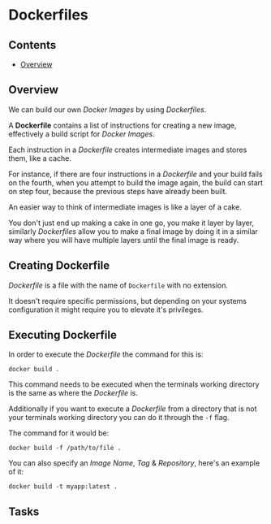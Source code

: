 # Dockerfiles

<!--TOC_START-->
## Contents
- [Overview](#overview)

<!--TOC_END-->
## Overview

We can build our own *Docker Images* by using *Dockerfiles*. 

A **Dockerfile** contains a list of instructions for creating a new image, effectively a build script for *Docker Images*. 

Each instruction in a *Dockerfile* creates intermediate images and stores them, like a cache. 

For instance, if there are four instructions in a *Dockerfile* and your build fails on the fourth,  when you attempt to build the image again, the build can start on step four, because the previous steps have already been built.

An easier way to think of intermediate images is like a layer of a cake. 

You don't just end up making a cake in one go, you make it layer by layer, similarly *Dockerfiles* allow you to make a final image by doing it in a similar way where you will have multiple layers until the final image is ready.

## Creating Dockerfile

*Dockerfile* is a file with the name of `Dockerfile` with no extension.

It doesn't require specific permissions, but depending on your systems configuration it might require you to elevate it's privileges.

## Executing Dockerfile 

In order to execute the *Dockerfile* the command for this is:

`docker build .`

This command needs to be executed when the terminals working directory is the same as where the *Dockerfile* is.

Additionally if you want to execute a *Dockerfile* from a directory that is not your terminals working directory you can do it through the `-f` flag.

The command for it would be:

`docker build -f /path/to/file .`

You can also specify an *Image Name*, *Tag* & *Repository*, here's an example of it:

`docker build -t myapp:latest .`

## Tasks
